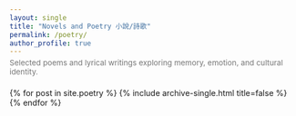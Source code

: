 ```yaml
---
layout: single
title: "Novels and Poetry 小說/詩歌"
permalink: /poetry/
author_profile: true
---
```


<div class="page__content" style="margin-bottom: 1.5em;">
  <p style="color:#777; font-size:0.95em; margin-top:-10px;">
    Selected poems and lyrical writings exploring memory, emotion, and cultural identity.
  </p>
</div>

{% for post in site.poetry %}
  {% include archive-single.html title=false %}
{% endfor %}
